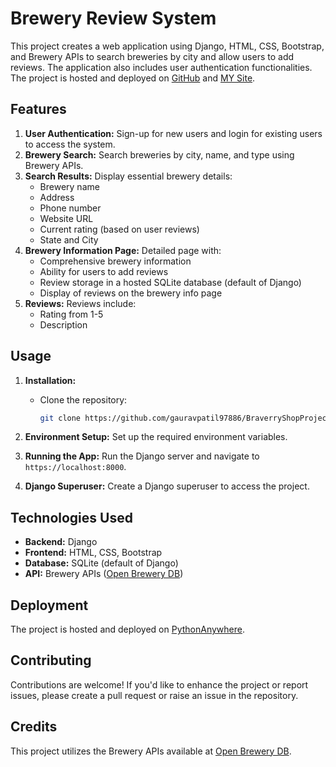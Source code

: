 # Brewery Review System

This project creates a web application using Django, HTML, CSS, Bootstrap, and Brewery APIs to search breweries by city and allow users to add reviews. The application also includes user authentication functionalities. The project is hosted and deployed on [GitHub](https://github.com/gauravpatil97886/BraverryShopProject) and [MY Site](https://gaurav97.pythonanywhere.com/).

## Features

1. **User Authentication:** Sign-up for new users and login for existing users to access the system.
2. **Brewery Search:** Search breweries by city, name, and type using Brewery APIs.
3. **Search Results:** Display essential brewery details:
   - Brewery name
   - Address
   - Phone number
   - Website URL
   - Current rating (based on user reviews)
   - State and City
4. **Brewery Information Page:** Detailed page with:
   - Comprehensive brewery information
   - Ability for users to add reviews
   - Review storage in a hosted SQLite database (default of Django)
   - Display of reviews on the brewery info page
5. **Reviews:** Reviews include:
   - Rating from 1-5
   - Description

## Usage

1. **Installation:**
   - Clone the repository:

     ```bash
     git clone https://github.com/gauravpatil97886/BraverryShopProject.git
     ```

2. **Environment Setup:** Set up the required environment variables.
3. **Running the App:** Run the Django server and navigate to `https://localhost:8000`.
4. **Django Superuser:** Create a Django superuser to access the project.

## Technologies Used

- **Backend:** Django
- **Frontend:** HTML, CSS, Bootstrap
- **Database:** SQLite (default of Django)
- **API:** Brewery APIs ([Open Brewery DB](https://www.openbrewerydb.org/documentation))

## Deployment

The project is hosted and deployed on [PythonAnywhere](https://gaurav97.pythonanywhere.com/).

## Contributing

Contributions are welcome! If you'd like to enhance the project or report issues, please create a pull request or raise an issue in the repository.

## Credits

This project utilizes the Brewery APIs available at [Open Brewery DB](https://www.openbrewerydb.org/documentation).
